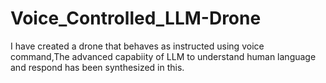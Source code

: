 # Voice_Controlled_LLM-Drone
I have created a drone that behaves as instructed using voice command,The advanced capabiity of LLM to understand human language and respond has been synthesized in this.

